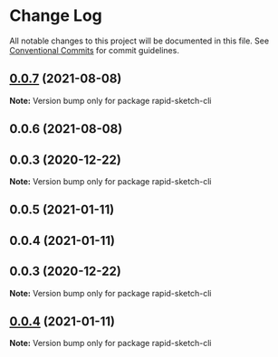 # Change Log

All notable changes to this project will be documented in this file.
See [Conventional Commits](https://conventionalcommits.org) for commit guidelines.

## [0.0.7](https://github.com/dvreed77/rapid-sketch/compare/rapid-sketch-cli@0.0.6...rapid-sketch-cli@0.0.7) (2021-08-08)

**Note:** Version bump only for package rapid-sketch-cli





## 0.0.6 (2021-08-08)



## 0.0.3 (2020-12-22)

**Note:** Version bump only for package rapid-sketch-cli





## 0.0.5 (2021-01-11)



## 0.0.4 (2021-01-11)



## 0.0.3 (2020-12-22)

**Note:** Version bump only for package rapid-sketch-cli





## [0.0.4](https://github.com/dvreed77/rapid-sketch/compare/v0.0.3...v0.0.4) (2021-01-11)

**Note:** Version bump only for package rapid-sketch-cli
